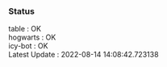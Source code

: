 ### Status


table : OK  
hogwarts : OK  
icy-bot : OK  
Latest Update : 2022-08-14 14:08:42.723138

